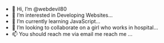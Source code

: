 - 👋 Hi, I’m @webdevil80
- 👀 I’m interested in Developing Websites...
- 🌱 I’m currently learning JavaScript...
- 💞️ I’m looking to collaborate on a girl who works in hospital...
- 📫 You should reach me via email me reach me ...

<!---
webdevil80/webdevil80 is a ✨ special ✨ repository because its `README.md` (this file) appears on your GitHub profile.
You can click the Preview link to take a look at your changes.
--->

